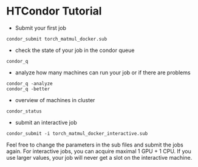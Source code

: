 # HTCondor Tutorial

- Submit your first job
```
condor_submit torch_matmul_docker.sub
```

- check the state of your job in the condor queue
```
condor_q
```

- analyze how many machines can run your job or if there are problems
```
condor_q -analyze
condor_q -better
```

- overview of machines in cluster
```
condor_status
```

- submit an interactive job
```
condor_submit -i torch_matmul_docker_interactive.sub
```

Feel free to change the parameters in the sub files and submit the jobs again. For interactive jobs, you can acquire maximal 1 GPU + 1 CPU. If you use larger values, your job will never get a slot on the interactive machine. 



